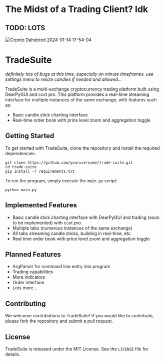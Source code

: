 # The Midst of a Trading Client? Idk

## TODO: LOTS

![Crpnto Dahsbrod 2024-01-14 17-54-04](https://github.com/pattty847/Trade-Suite-v2/assets/23511285/2f5e732d-87ba-4132-b66e-7dd71e643393)

TradeSuite
============

*definitely lots of bugs at this time, especially on minute timeframes. use settings menu to resize candles if needed and allowed...*

TradeSuite is a multi-exchange cryptocurrency trading platform built using DearPyGUI and ccxt pro. This platform provides a real-time streaming interface for multiple instances of the same exchange, with features such as:

* Basic candle stick charting interface
* Real-time order book with price level zoom and aggregation toggle

Getting Started
---------------

To get started with TradeSuite, clone the repository and install the required dependencies:

```
git clone https://github.com/yourusername/trade-suite.git
cd trade-suite
pip install -r requirements.txt
```

To run the program, simply execute the `main.py` script:

```
python main.py
```

Implemented Features
--------------------

* Basic candle stick charting interface with DearPyGUI and trading (soon to be implemented) with ccxt pro.
* Multiple tabs (numerous instances of the same exchange)
* All tabs streaming candle sticks, building in real-time, etc.
* Real time order book with price level zoom and aggregation toggle

Planned Features
---------------

* ArgParser for command line entry into program
* Trading capabilities
* More indicators
* Order interface
* Lots more...

Contributing
------------

We welcome contributions to TradeSuite! If you would like to contribute, please fork the repository and submit a pull request.

License
-------

TradeSuite is released under the MIT License. See the `LICENSE` file for details.
